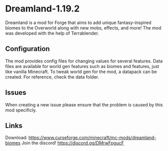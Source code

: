 # Dreamland-1.19.2  
Dreamland is a mod for Forge that aims to add unique fantasy-inspired biomes to the Overworld along with new mobs, effects, and more!
The mod was developed with the help of Terrablender.

## Configuration
The mod provides config files for changing values for several features. Data files are available for world gen features such as biomes and features, just like vanilla Minecraft. To tweak world gen for the mod, a datapack can be created. For reference, check the data folder.

## Issues
When creating a new issue please ensure that the problem is caused by this mod specificly.

## Links
Download: https://www.curseforge.com/minecraft/mc-mods/dreamland-biomes
Join the discord! https://discord.gg/DMrwFpgucF  
